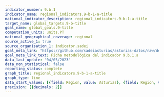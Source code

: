 ```yaml
---
indicator_number: 9.b.1
indicator_name: regional_indicators.9-b-1-a-title
national_indicator_description: regional_indicators.9-b-1-a-title
target_name: global_targets.9-b-title
goal_name: global_goals.9-title
computation_units: units.PT
national_geographical_coverage: regional
source_active_1: true
source_organisation_1: indicator.sadei
goal_meta_link: "https://github.com/sadeiasturias/asturias-datos/raw/develop/descargas/metodologia/9.b.1.a.pdf"
goal_meta_link_text: Ficha metodológica del indicador 9.b.1.a
data_last_update: "04/05/2023"
data_non_statistical: false
reporting_status: complete
graph_title: regional_indicators.9-b-1-a-title
graph_type: line
data_start_values: [{field: Region, value: Asturias}, {field: Region, value: España}]
precision: [{decimals: 2}]
---
```

